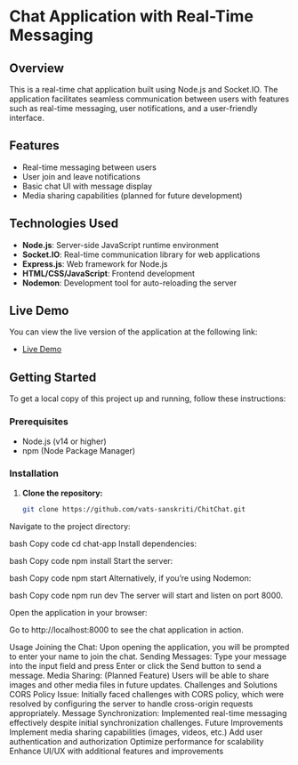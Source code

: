 # Chat Application with Real-Time Messaging

## Overview

This is a real-time chat application built using Node.js and Socket.IO. The application facilitates seamless communication between users with features such as real-time messaging, user notifications, and a user-friendly interface. 

## Features

- Real-time messaging between users
- User join and leave notifications
- Basic chat UI with message display
- Media sharing capabilities (planned for future development)

## Technologies Used

- **Node.js**: Server-side JavaScript runtime environment
- **Socket.IO**: Real-time communication library for web applications
- **Express.js**: Web framework for Node.js
- **HTML/CSS/JavaScript**: Frontend development
- **Nodemon**: Development tool for auto-reloading the server

## Live Demo

You can view the live version of the application at the following link:

- [Live Demo](https://chitchat-realtime-nodesocket-vats.netlify.app)

## Getting Started

To get a local copy of this project up and running, follow these instructions:

### Prerequisites

- Node.js (v14 or higher)
- npm (Node Package Manager)

### Installation

1. **Clone the repository:**

   ```bash
   git clone https://github.com/vats-sanskriti/ChitChat.git
Navigate to the project directory:

bash
Copy code
cd chat-app
Install dependencies:

bash
Copy code
npm install
Start the server:

bash
Copy code
npm start
Alternatively, if you’re using Nodemon:

bash
Copy code
npm run dev
The server will start and listen on port 8000.

Open the application in your browser:

Go to http://localhost:8000 to see the chat application in action.

Usage
Joining the Chat: Upon opening the application, you will be prompted to enter your name to join the chat.
Sending Messages: Type your message into the input field and press Enter or click the Send button to send a message.
Media Sharing: (Planned Feature) Users will be able to share images and other media files in future updates.
Challenges and Solutions
CORS Policy Issue: Initially faced challenges with CORS policy, which were resolved by configuring the server to handle cross-origin requests appropriately.
Message Synchronization: Implemented real-time messaging effectively despite initial synchronization challenges.
Future Improvements
Implement media sharing capabilities (images, videos, etc.)
Add user authentication and authorization
Optimize performance for scalability
Enhance UI/UX with additional features and improvements
